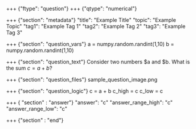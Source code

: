 +++ {"ftype": "question"}
+++ {"qtype": "numerical"}

+++ {"section": "metadata"}
"title": "Example Title"
"topic": "Example Topic"
"tag1": "Example Tag 1"
"tag2": "Example Tag 2"
"tag3": "Example Tag 3"

+++ {"section": "question_vars"}
a = numpy.random.randint(1,10)
b = numpy.random.randint(1,10)


+++ {"section": "question_text"}
Consider two numbers $a and $b.
What is the sum $c = a + b$?

+++ {"section": "question_files"}
sample_question_image.png

+++ {"section": "question_logic"}
c = a + b
c_high = c
c_low = c

+++ { "section" : "answer"}
"answer": "c"
"answer_range_high": "c"
"answer_range_low": "c"

+++ {"section" : "end"}
